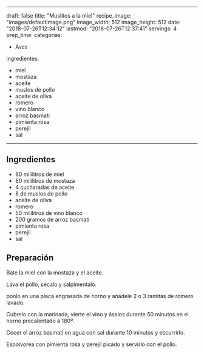 
---
draft: false
title: "Muslitos a la miel"
recipe_image: "images/defaultImage.png"
image_width: 512
image_height: 512
date: "2018-07-26T12:34:12"
lastmod: "2018-07-26T12:37:41"
servings: 4
prep_time: 
categorias:
  - Aves

ingredientes:
  - miel
  - mostaza
  - aceite
  - muslos de pollo
  - aceite de oliva
  - romero
  - vino blanco
  - arroz basmati
  - pimienta rosa
  - perejil
  - sal
---

## Ingredientes
- 80 mililitros de miel
- 80 mililitros de mostaza
- 4 cucharadas de aceite
- 8  de muslos de pollo
- aceite de oliva
- romero
- 50 mililitros de vino blanco
- 200 gramos de arroz basmati
- pimienta rosa
- perejil
- sal

## Preparación
Bate la miel con la mostaza y el aceite.

Lava el pollo, secalo y salpimentalo.

ponlo en una placa engrasada de horno y añadele 2 o 3 ramitas de romero lavado.

Cubrelo con la marinada, vierte el vino y ásalos durante 50 minutos en el horno precalentado a 180º.

Cocer el arroz basmati en agua con sal durante 10 minutos y escurrirlo.

Espolvorea con pimienta rosa y perejil picado y servirlo con el pollo.


